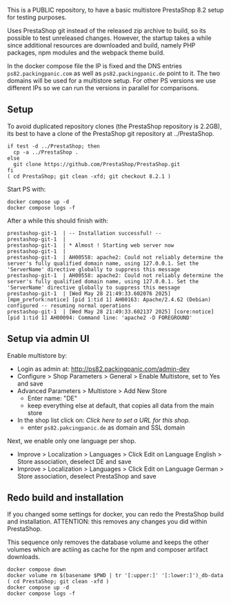 This is a PUBLIC repository, to have a basic multistore PrestaShop 8.2 setup for
testing purposes.

Uses PrestaShop git instead of the released zip archive to build, so its 
possible to test unreleased changes. However, the startup takes a
while since additional resources are downloaded and build, namely PHP packages,
npm modules and the webpack theme build.

In the docker compose file the IP is fixed and the DNS entries
`ps82.packingpanic.com` as well as `ps82.packingpanic.de` point to it. The
two domains will be used for a multistore setup. For other PS versions we
use different IPs so we can run the versions in parallel for comparisons.

## Setup

To avoid duplicated repository clones (the PrestaShop repository is 2.2GB),
its best to have a clone of the PrestaShop git repository at ../PrestaShop.

````
if test -d ../PrestaShop; then
  cp -a ../PrestaShop .
else
  git clone https://github.com/PrestaShop/PrestaShop.git
fi
( cd PrestaShop; git clean -xfd; git checkout 8.2.1 )
````

Start PS with:

````
docker compose up -d
docker compose logs -f
````

After a while this should finish with:

````
prestashop-git-1  | -- Installation successful! --
prestashop-git-1  | 
prestashop-git-1  | * Almost ! Starting web server now
prestashop-git-1  | 
prestashop-git-1  | AH00558: apache2: Could not reliably determine the server's fully qualified domain name, using 127.0.0.1. Set the 'ServerName' directive globally to suppress this message
prestashop-git-1  | AH00558: apache2: Could not reliably determine the server's fully qualified domain name, using 127.0.0.1. Set the 'ServerName' directive globally to suppress this message
prestashop-git-1  | [Wed May 28 21:49:33.602076 2025] [mpm_prefork:notice] [pid 1:tid 1] AH00163: Apache/2.4.62 (Debian) configured -- resuming normal operations
prestashop-git-1  | [Wed May 28 21:49:33.602137 2025] [core:notice] [pid 1:tid 1] AH00094: Command line: 'apache2 -D FOREGROUND'
````

## Setup via admin UI

Enable multistore by:

- Login as admin at: http://ps82.packingpanic.com/admin-dev
- Configure > Shop Parameters > General > Enable Multistore, set to Yes and save
- Advanced Parameters > Multistore > Add New Store
  - Enter name: "DE"
  - keep everything else at default, that copies all data from the main store
- In the shop list click on: *Click here to set a URL for this shop.*
  - enter `ps82.pakcingpanic.de` as domain and SSL domain

Next, we enable only one language per shop.

- Improve > Localization > Languages > Click Edit on Language English > Store association, deselect DE and save
- Improve > Localization > Languages > Click Edit on Language German > Store association, deselect PrestaShop and save

## Redo build and installation

If you changed some settings for docker, you can redo the PrestaShop build
and installation. ATTENTION: this removes any changes you did within
PrestaShop.

This sequence only removes the database volume and keeps the other volumes
which are actiing as cache for the npm and composer artifact downloads.

```
docker compose down
docker volume rm $(basename $PWD | tr '[:upper:]' '[:lower:]')_db-data
( cd PrestaShop; git clean -xfd )
docker compose up -d
docker compose logs -f
```
